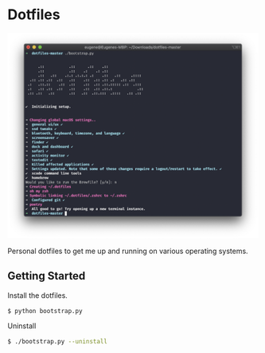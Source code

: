 # Dotfiles

![Preview](/preview.png)

Personal dotfiles to get me up and running on various operating systems.

## Getting Started

Install the dotfiles.
```bash
$ python bootstrap.py
```

Uninstall
```bash
$ ./bootstrap.py --uninstall
```

